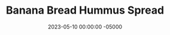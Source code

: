 ---
layout: post
title:  "Banana Bread Hummus Spread"
date:   2023-05-10 00:00:00 -05000
categories: 
- Recipes
- Sweet Spreads
permalink: /recipes/banana-bread-hummus
image: /assets/Food/Sweet Spreads/BB Hummus/bb-hummus.jpg
ing: bbhummus-ing
facts: bbhummus-facts
section1: 
start2: 
section2: 
start3: 
section3: 
start4: 
section4: 
start5: 
section5: 
Prep: 10
Rest: 
Cook: 
Source1: https://chocolatecoveredkatie.com/want-to-eat-an-entire-bowl-of-cookie-dough/
Source2: 
whisk: https://s.samsungfood.com/8kStn
tags: 
- dessert hummus
- chickpea
- garbanzo bean
- peanut butter
- frozen banana
- blend
- nut butter
- pb2
- peanut flour
- cinnamon
- dip
- cookie dough dip
Description: Dessert hummus is a great sweet way to enjoy chickpeas. It works really well as a spread on <a href="ww-bread">100% Whole Wheat Bread</a>, on a PBJ, or in your morning oatmeal. They're naturally sweetened with both bananas and some liquid monk fruit or stevia. Each serving is about 2 tbsp, or 32g.
Instructions: 
- The day before, break your bananas into 1" chunks, and add to an airtight bag.  Freeze overnight<br><br>

- Drain and rinse your chickpeas.  Add all ingredients to a food processor, and blend until smooth. Optionally, you can fold in some chopped chocolate (2 tbsp, 30 g)<br><br>

- Store in an air tight container in the fridge. Use it anywhere you'd use peanut butter, such as spreading on toast, or in your oatmeal.
---